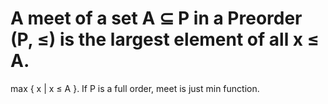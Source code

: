 # A meet of a set A ⊆ P in a Preorder (P, ≤) is the largest element of all x ≤ A.
max { x | x ≤ A }. If P is a full order, meet is just min function.

